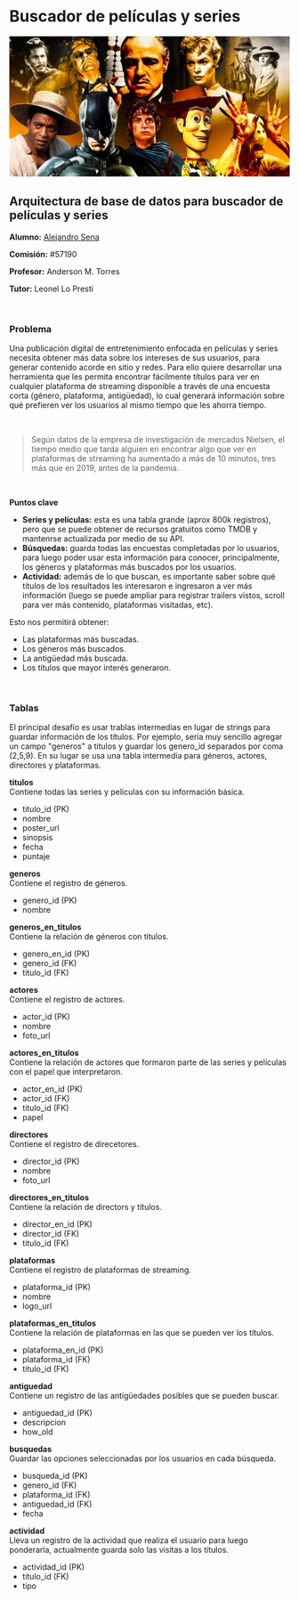 # Buscador de películas y series
![](https://github.com/mexiar/buscador_peliculas/blob/main/movies.jpg)

## Arquitectura de base de datos para buscador de películas y series

**Alumno:** [Alejandro Sena](https://www.linkedin.com/in/asena/)

**Comisión:** #57190

**Profesor:** Anderson M. Torres

**Tutor:** Leonel Lo Presti

<br/>

### Problema

Una publicación digital de entretenimiento enfocada en películas y series necesita obtener más data sobre los intereses de sus usuarios, para generar contenido acorde en sitio y redes. Para ello quiere desarrollar una herramienta que les permita encontrar fácilmente títulos para ver en cualquier plataforma de streaming disponible a través de una encuesta corta (género, plataforma, antigüedad), lo cual generará información sobre qué prefieren ver los usuarios al mismo tiempo que les ahorra tiempo.

<br/>

> Según datos de la empresa de investigación de mercados Nielsen, el tiempo medio que tarda alguien en encontrar algo que ver en plataformas de streaming ha aumentado a más de 10 minutos, tres más que en 2019, antes de la pandemia.

<br/>

**Puntos clave**

- **Series y películas:** esta es una tabla grande (aprox 800k registros), pero que se puede obtener de recursos gratuitos como TMDB y mantenrse actualizada por medio de su API. 
- **Búsquedas:** guarda todas las encuestas completadas por lo usuarios, para luego poder usar esta información para conocer, principalmente, los géneros y plataformas más buscados por los usuarios.
- **Actividad:** además de lo que buscan, es importante saber sobre qué títulos de los resultados les interesaron e ingresaron a ver más información (luego se puede ampliar para registrar trailers vistos, scroll para ver más contenido, plataformas visitadas, etc).

Esto nos permitirá obtener:
- Las plataformas más buscadas.
- Los géneros más buscados.
- La antigüedad más buscada.
- Los títulos que mayor interés generaron.

<br/>

### Tablas
El principal desafío es usar trablas intermedias en lugar de strings para guardar información de los títulos. Por ejemplo, sería muy sencillo agregar un campo "generos" a titulos y guardar los genero_id separados por coma (2,5,9). En su lugar se usa una tabla intermedia para géneros, actores, directores y plataformas.

**titulos**<br/>
Contiene todas las series y películas con su información básica.
- titulo_id (PK)
- nombre
- poster_url
- sinopsis
- fecha
- puntaje

**generos**<br/>
Contiene el registro de géneros.
- genero_id (PK)
- nombre

**generos_en_titulos**<br/>
Contiene la relación de géneros con títulos.
- genero_en_id (PK)
- genero_id (FK)
- titulo_id (FK)

**actores**<br/>
Contiene el registro de actores.
- actor_id (PK)
- nombre
- foto_url

**actores_en_titulos**<br/>
Contiene la relación de actores que formaron parte de las series y películas con el papel que interpretaron.
- actor_en_id (PK)
- actor_id (FK)
- titulo_id (FK)
- papel

**directores**<br/>
Contiene el registro de direcetores.
- director_id (PK)
- nombre
- foto_url

**directores_en_titulos**<br/>
Contiene la relación de directors y títulos.
- director_en_id (PK)
- director_id (FK)
- titulo_id (FK)

**plataformas**<br/>
Contiene el registro de plataformas de streaming.
- plataforma_id (PK)
- nombre
- logo_url

**plataformas_en_titulos**<br/>
Contiene la relación de plataformas en las que se pueden ver los títulos.
- plataforma_en_id (PK)
- plataforma_id (FK)
- titulo_id (FK)

**antiguedad**<br/>
Contiene un registro de las antigüedades posibles que se pueden buscar.
- antiguedad_id (PK)
- descripcion
- how_old

**busquedas**<br/>
Guardar las opciones seleccionadas por los usuarios en cada búsqueda.
- busqueda_id (PK)
- genero_id (FK)
- plataforma_id (FK)
- antiguedad_id (FK)
- fecha

**actividad**<br/>
Lleva un registro de la actividad que realiza el usuario para luego ponderarla, actualmente guarda solo las visitas a los títulos.
- actividad_id (PK)
- titulo_id (FK)
- tipo 
